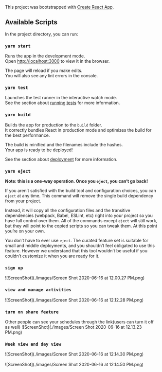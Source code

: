 This project was bootstrapped with [Create React App](https://github.com/facebook/create-react-app).

## Available Scripts

In the project directory, you can run:

### `yarn start`

Runs the app in the development mode.<br />
Open [http://localhost:3000](http://localhost:3000) to view it in the browser.

The page will reload if you make edits.<br />
You will also see any lint errors in the console.

### `yarn test`

Launches the test runner in the interactive watch mode.<br />
See the section about [running tests](https://facebook.github.io/create-react-app/docs/running-tests) for more information.

### `yarn build`

Builds the app for production to the `build` folder.<br />
It correctly bundles React in production mode and optimizes the build for the best performance.

The build is minified and the filenames include the hashes.<br />
Your app is ready to be deployed!

See the section about [deployment](https://facebook.github.io/create-react-app/docs/deployment) for more information.

### `yarn eject`

**Note: this is a one-way operation. Once you `eject`, you can’t go back!**

If you aren’t satisfied with the build tool and configuration choices, you can `eject` at any time. This command will remove the single build dependency from your project.

Instead, it will copy all the configuration files and the transitive dependencies (webpack, Babel, ESLint, etc) right into your project so you have full control over them. All of the commands except `eject` will still work, but they will point to the copied scripts so you can tweak them. At this point you’re on your own.

You don’t have to ever use `eject`. The curated feature set is suitable for small and middle deployments, and you shouldn’t feel obligated to use this feature. However we understand that this tool wouldn’t be useful if you couldn’t customize it when you are ready for it.

### `sign up`
![ScreenShot](./images/Screen Shot 2020-06-16 at 12.00.27 PM.png)

### `view and manage activities`
![ScreenShot](./images/Screen Shot 2020-06-16 at 12.12.28 PM.png)

### `turn on share feature`
Other people can see your schedules through the link(users can turn it off as well)
![ScreenShot](./images/Screen Shot 2020-06-16 at 12.13.23 PM.png)

### `Week view and day view`
![ScreenShot](./images/Screen Shot 2020-06-16 at 12.14.30 PM.png) <br /> <br />
![ScreenShot](./images/Screen Shot 2020-06-16 at 12.14.50 PM.png)


